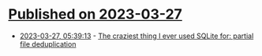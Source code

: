 # [Published on 2023-03-27](index.md)

* [2023-03-27, 05:39:13](https://lobste.rs/s/tdfr5h/craziest_thing_i_ever_used_sqlite_for) - [The craziest thing I ever used SQLite for: partial file deduplication](https://sqlite.org/forum/forumpost/7fecf11e42c71a91?raw)
